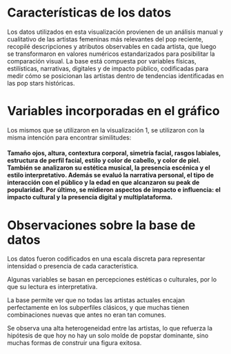 # Características de los datos
Los datos utilizados en esta visualización provienen de un análisis manual y cualitativo de las artistas femeninas más relevantes del pop reciente, recopilé descripciones y atributos observables en cada artista, que luego se transformaron en valores numéricos estandarizados para posibilitar la comparación visual. La base está compuesta por variables físicas, estilísticas, narrativas, digitales y de impacto público, codificadas para medir cómo se posicionan las artistas dentro de tendencias identificadas en las pop stars históricas.

# Variables incorporadas en el gráfico
Los mismos que se utilizaron en la visualización 1, se utilizaron con la misma intención para encontrar similitudes: 

#### Tamaño ojos, altura, contextura corporal, simetría facial, rasgos labiales, estructura de perfil facial, estilo y color de cabello, y color de piel. También se analizaron su estética musical, la presencia escénica y el estilo interpretativo. Además se evaluó la narrativa personal, el tipo de interacción con el público y la edad en que alcanzaron su peak de popularidad. Por último, se midieron aspectos de impacto e influencia: el impacto cultural y la presencia digital y multiplataforma. 

# Observaciones sobre la base de datos
Los datos fueron codificados en una escala discreta para representar intensidad o presencia de cada característica.

Algunas variables se basan en percepciones estéticas o culturales, por lo que su lectura es interpretativa.

La base permite ver que no todas las artistas actuales encajan perfectamente en los subperfiles clásicos, y que muchas tienen combinaciones nuevas que antes no eran tan comunes.

Se observa una alta heterogeneidad entre las artistas, lo que refuerza la hipótesis de que hoy no hay un solo molde de popstar dominante, sino muchas formas de construir una figura exitosa.




